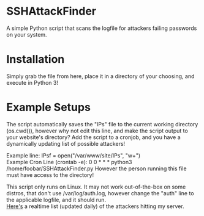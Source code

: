 # SSHAttackFinder
A simple Python script that scans the logfile for attackers failing passwords on your system.

# Installation
Simply grab the file from here, place it in a  directory of your choosing, and execute in Python 3!

# Example Setups
The script automatically saves the "IPs" file to the current working directory (os.cwd()), however why not edit this line, and make the script output to your website's directory? Add the script to a cronjob, and you have a dynamically updating list of possible attackers!

Example line: IPsf = open("/var/www/site/IPs", "w+")                                                                    
Example Cron Line (crontab -e): 0 0 * * * python3 /home/foobar/SSHAttackFinder.py
However the person running this file must have access to the directory!

This script only runs on Linux. It may not work out-of-the-box on some distros, that don't use /var/log/auth.log, however change the "auth" line to the applicable logfile, and it should run.                                                  
<a href="http://toma678.com/IPs">Here's</a> a realtime list (updated daily) of the attackers hitting my server.
